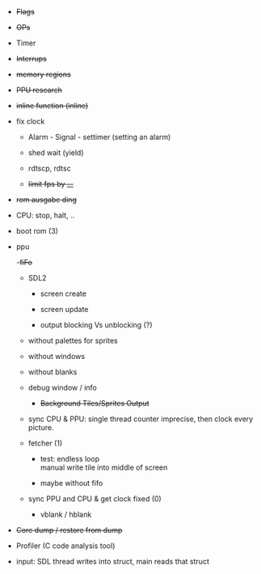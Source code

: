 - ~~Flags~~

- ~~OPs~~

- Timer

- ~~Interrups~~

- ~~memory regions~~

- ~~PPU research~~

- ~~inline function (inline)~~

- fix clock

    - Alarm - Signal - settimer (setting an alarm)

    - shed wait (yield)

    - rdtscp, rdtsc

    - ~~limit fps by __~~

- ~~rom ausgabe ding~~

- CPU: stop, halt, ..

- boot rom (3)

- ppu

    -~~fiFo~~

    - SDL2 
    
        - screen create
        
        - screen update

        - output blocking Vs unblocking (?)
        
    - without palettes for sprites
    
    - without windows
    
    - without blanks
    
    - debug window / info
        
         - ~~Background Tiles/Sprites Output~~

    - sync CPU & PPU: single thread counter imprecise, then clock every picture.

    - fetcher (1)

        - test: endless loop  
            manual write tile into middle of screen

        - maybe without fifo

    - sync PPU and CPU & get clock fixed (0)

        -   vblank / hblank


- ~~Core dump / restore from dump~~
 
- Profiler (C code analysis tool)   

- input: SDL thread writes into struct, main reads that struct
